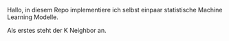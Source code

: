 Hallo, in diesem Repo implementiere ich selbst einpaar statistische Machine Learning Modelle.

Als erstes steht der K Neighbor an.